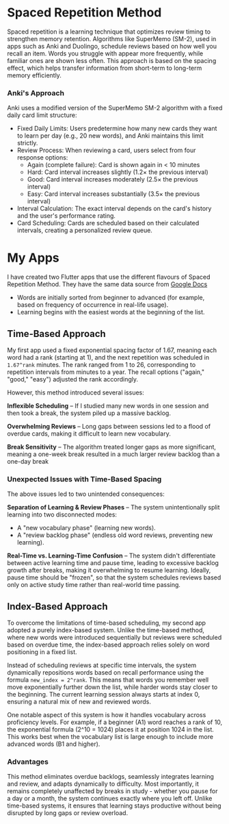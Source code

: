 # Spaced Repetition Method

Spaced repetition is a learning technique that optimizes review timing to strengthen memory retention. Algorithms like SuperMemo (SM-2), used in apps such as Anki and Duolingo, schedule reviews based on how well you recall an item. Words you struggle with appear more frequently, while familiar ones are shown less often. This approach is based on the spacing effect, which helps transfer information from short-term to long-term memory efficiently.

### Anki's Approach
Anki uses a modified version of the SuperMemo SM-2 algorithm with a fixed daily card limit structure:

- Fixed Daily Limits: Users predetermine how many new cards they want to learn per day (e.g., 20 new words), and Anki maintains this limit strictly.
- Review Process: When reviewing a card, users select from four response options:
  - Again (complete failure): Card is shown again in < 10 minutes
  - Hard: Card interval increases slightly (1.2× the previous interval)
  - Good: Card interval increases moderately (2.5× the previous interval)
  - Easy: Card interval increases substantially (3.5× the previous interval)
- Interval Calculation: The exact interval depends on the card's history and the user's performance rating.
- Card Scheduling: Cards are scheduled based on their calculated intervals, creating a personalized review queue.

# My Apps
I have created two Flutter apps that use the different flavours of Spaced Repetition Method. They have the same data source from [Google Docs](https://docs.google.com/spreadsheets/d/e/2PACX-1vTTUPG22pCGbrlYULESZ5FFyYTo9jyFGFEBk1Wx41gZiNvkonYcLPypdPGCZzFxTzywU4hCra4Fmx-b/pubhtml)
- Words are initially sorted from beginner to advanced (for example, based on frequency of occurrence in real-life usage).
- Learning begins with the easiest words at the beginning of the list.

## Time-Based Approach
My first app used a fixed exponential spacing factor of 1.67, meaning each word had a rank (starting at 1), and the next repetition was scheduled in `1.67^rank` minutes. The rank ranged from 1 to 26, corresponding to repetition intervals from minutes to a year. The recall options ("again," "good," "easy") adjusted the rank accordingly.

However, this method introduced several issues:

**Inflexible Scheduling** – If I studied many new words in one session and then took a break, the system piled up a massive backlog.

**Overwhelming Reviews** – Long gaps between sessions led to a flood of overdue cards, making it difficult to learn new vocabulary.

**Break Sensitivity** – The algorithm treated longer gaps as more significant, meaning a one-week break resulted in a much larger review backlog than a one-day break

### Unexpected Issues with Time-Based Spacing
The above issues led to two unintended consequences:

**Separation of Learning & Review Phases** – The system unintentionally split learning into two disconnected modes:
- A "new vocabulary phase" (learning new words).
- A "review backlog phase" (endless old word reviews, preventing new learning).

**Real-Time vs. Learning-Time Confusion** – The system didn't differentiate between active learning time and pause time, leading to excessive backlog growth after breaks, making it overwhelming to resume learning. Ideally, pause time should be "frozen", so that the system schedules reviews based only on active study time rather than real-world time passing.

## Index-Based Approach
To overcome the limitations of time-based scheduling, my second app adopted a purely index-based system. Unlike the time-based method, where new words were introduced sequentially but reviews were scheduled based on overdue time, the index-based approach relies solely on word positioning in a fixed list.

Instead of scheduling reviews at specific time intervals, the system dynamically repositions words based on recall performance using the formula `new_index = 2^rank`. This means that words you remember well move exponentially further down the list, while harder words stay closer to the beginning. The current learning session always starts at index 0, ensuring a natural mix of new and reviewed words.

One notable aspect of this system is how it handles vocabulary across proficiency levels. For example, if a beginner (A1) word reaches a rank of 10, the exponential formula (2^10 = 1024) places it at position 1024 in the list. This works best when the vocabulary list is large enough to include more advanced words (B1 and higher).

### Advantages
This method eliminates overdue backlogs, seamlessly integrates learning and review, and adapts dynamically to difficulty. Most importantly, it remains completely unaffected by breaks in study - whether you pause for a day or a month, the system continues exactly where you left off. Unlike time-based systems, it ensures that learning stays productive without being disrupted by long gaps or review overload.
